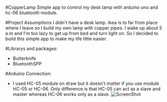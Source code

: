 #CopperLamp
Simple app to control my desk lamp with arduino uno and hc-06 bluetooth module.

#Project Assumptions
I didn't have a desk lamp. Ikea is to far from place where I leave so I build my own lamp with copper pipes.
I wake up about 5 a.m and I'm too lazy to get up from bed and turn light on. So I decided to build this simple app to make my life little easier.


#Librarys and packages:
- Butterknife 
- BluetoothSPP


#Arduino Connection:
- I used HC-05 module on draw but it doesn't matter if you use module HC-05 or HC-06. Only difference is that HC-05 can act as a slave and master whereas HC-06 works only as a slave. 
![ScreenShot](https://cloud.githubusercontent.com/assets/12597823/20861757/3e3abcc2-b998-11e6-916f-0feb6961b03a.png)

